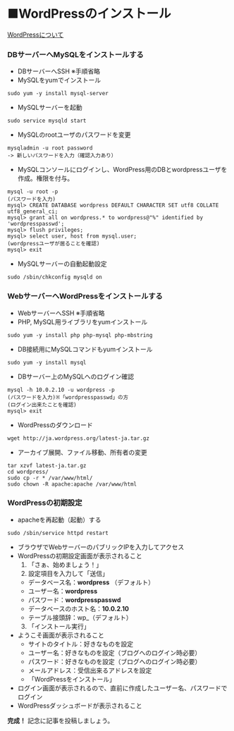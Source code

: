 ■WordPressのインストール
===

[WordPressについて](https://ja.wordpress.org/)

### DBサーバーへMySQLをインストールする

* DBサーバーへSSH ※手順省略
* MySQLをyumでインストール
```bash:
sudo yum -y install mysql-server
```
* MySQLサーバーを起動
```bash:
sudo service mysqld start
```
* MySQLのrootユーザのパスワードを変更
```bash:
mysqladmin -u root password
-> 新しいパスワードを入力（確認入力あり）
```
* MySQLコンソールにログインし、WordPress用のDBとwordpressユーザを作成。権限を付与。
```bash:
mysql -u root -p
(パスワードを入力)
mysql> CREATE DATABASE wordpress DEFAULT CHARACTER SET utf8 COLLATE utf8_general_ci;
mysql> grant all on wordpress.* to wordpress@"%" identified by 'wordpresspasswd';
mysql> flush privileges;
mysql> select user, host from mysql.user;
(wordpressユーザが居ることを確認)
mysql> exit
```
* MySQLサーバーの自動起動設定
```bash:
sudo /sbin/chkconfig mysqld on
```

### WebサーバーへWordPressをインストールする

* WebサーバーへSSH ※手順省略
* PHP, MySQL用ライブラリをyumインストール
```bash:
sudo yum -y install php php-mysql php-mbstring
```
* DB接続用にMySQLコマンドもyumインストール
```bash:
sudo yum -y install mysql
```
* DBサーバー上のMySQLへのログイン確認
```bash:
mysql -h 10.0.2.10 -u wordpress -p
(パスワードを入力)※「wordpresspasswd」の方
(ログイン出来たことを確認)
mysql> exit
```
* WordPressのダウンロード
```bash:
wget http://ja.wordpress.org/latest-ja.tar.gz
```
* アーカイブ展開、ファイル移動、所有者の変更
```bash:
tar xzvf latest-ja.tar.gz
cd wordpress/
sudo cp -r * /var/www/html/
sudo chown -R apache:apache /var/www/html
```

### WordPressの初期設定

* apacheを再起動（起動）する
```bash:
sudo /sbin/service httpd restart
```
* ブラウザでWebサーバーのパブリックIPを入力してアクセス
* WordPressの初期設定画面が表示されること
  1. 「さぁ、始めましょう！」
  2. 設定項目を入力して「送信」
    * データベース名：**wordpress** （デフォルト）
    * ユーザー名：**wordpress**
    * パスワード：**wordpresspasswd**
    * データベースのホスト名：**10.0.2.10**
    * テーブル接頭辞：wp_（デフォルト）
  3. 「インストール実行」
* ようこそ画面が表示されること
  * サイトのタイトル：好きなものを設定
  * ユーザー名：好きなものを設定（ブログへのログイン時必要）
  * パスワード：好きなものを設定（ブログへのログイン時必要）
  * メールアドレス：受信出来るアドレスを設定
  * 「WordPressをインストール」
* ログイン画面が表示されるので、直前に作成したユーザー名、パスワードでログイン
* WordPressダッシュボードが表示されること

**完成！**
記念に記事を投稿しましょう。
